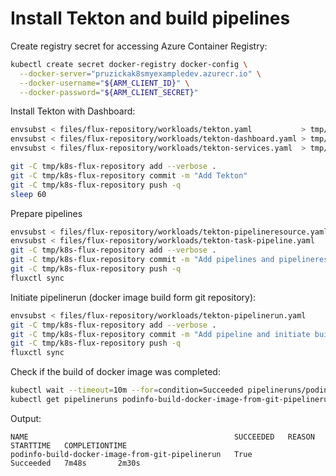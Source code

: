 # Install Tekton and build pipelines

Create registry secret for accessing Azure Container Registry:

```bash
kubectl create secret docker-registry docker-config \
  --docker-server="pruzickak8smyexampledev.azurecr.io" \
  --docker-username="${ARM_CLIENT_ID}" \
  --docker-password="${ARM_CLIENT_SECRET}"
```

Install Tekton with Dashboard:

```bash
envsubst < files/flux-repository/workloads/tekton.yaml           > tmp/k8s-flux-repository/workloads/tekton.yaml
envsubst < files/flux-repository/workloads/tekton-dashboard.yaml > tmp/k8s-flux-repository/workloads/tekton-dashboard.yaml
envsubst < files/flux-repository/workloads/tekton-services.yaml  > tmp/k8s-flux-repository/workloads/tekton-services.yaml

git -C tmp/k8s-flux-repository add --verbose .
git -C tmp/k8s-flux-repository commit -m "Add Tekton"
git -C tmp/k8s-flux-repository push -q
sleep 60
```

Prepare pipelines

```bash
envsubst < files/flux-repository/workloads/tekton-pipelineresource.yaml > tmp/k8s-flux-repository/workloads/tekton-pipelineresource.yaml
envsubst < files/flux-repository/workloads/tekton-task-pipeline.yaml    > tmp/k8s-flux-repository/workloads/tekton-task-pipeline.yaml
git -C tmp/k8s-flux-repository add --verbose .
git -C tmp/k8s-flux-repository commit -m "Add pipelines and pipelineresources"
git -C tmp/k8s-flux-repository push -q
fluxctl sync
```

Initiate pipelinerun (docker image build form git repository):

```bash
envsubst < files/flux-repository/workloads/tekton-pipelinerun.yaml      > tmp/k8s-flux-repository/workloads/tekton-pipelinerun.yaml
git -C tmp/k8s-flux-repository add --verbose .
git -C tmp/k8s-flux-repository commit -m "Add pipeline and initiate build process"
git -C tmp/k8s-flux-repository push -q
fluxctl sync
```

Check if the build of docker image was completed:

```bash
kubectl wait --timeout=10m --for=condition=Succeeded pipelineruns/podinfo-build-docker-image-from-git-pipelinerun
kubectl get pipelineruns podinfo-build-docker-image-from-git-pipelinerun
```

Output:

```text
NAME                                              SUCCEEDED   REASON      STARTTIME   COMPLETIONTIME
podinfo-build-docker-image-from-git-pipelinerun   True        Succeeded   7m48s       2m30s
```
